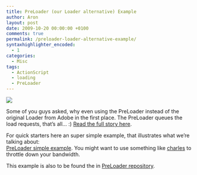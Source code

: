 ```yaml
---
title: PreLoader (our Loader alternative) Example
author: Aron
layout: post
date: 2009-10-20 00:00:00 +0100
comments: true
permalink: /preloader-loader-alternative-example/
syntaxhighlighter_encoded:
  - 1
categories:
  - Misc
tags:
  - ActionScript
  - loading
  - PreLoader
---
```

<a href="/examples/apdev_preloader/" target="_blank"><img src="/images/img/preloader_img.jpg" /></a>

Some of you guys asked, why even using the PreLoader instead of the original Loader from Adobe in the first place. The PreLoader queues the load requests, that&#8217;s all&#8230; :) [Read the full story here][1].

For quick starters here an super simple example, that illustrates what we&#8217;re talking about:  
<a href="/examples/apdev_preloader/"  target="_blank">PreLoader simple example</a>. You might want to use something like [charles][2] to throttle down your bandwidth.

This example is also to be found the in [PreLoader repository][3].



 [1]: /as3-open-source-preloader/
 [2]: http://www.charlesproxy.com/
 [3]: http://code.google.com/p/as3-preloader-queue/source/browse/trunk/com/apdevblog/example/PreLoaderExample.as